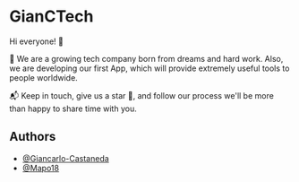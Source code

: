 # GianCTech

Hi everyone! 👋

🌱 We are a growing tech company born from dreams and hard work.
Also, we are developing our first App, which will provide extremely useful tools to people worldwide.

📬 Keep in touch, give us a star 🌟, and follow our process we'll be more than happy to share time with you.
## Authors

- [@Giancarlo-Castaneda](https://github.com/Giancarlo-Castaneda)
- [@Mapo18](https://github.com/Mapo18)
